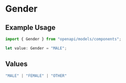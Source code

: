 # Gender

## Example Usage

```typescript
import { Gender } from "openapi/models/components";

let value: Gender = "MALE";
```

## Values

```typescript
"MALE" | "FEMALE" | "OTHER"
```
